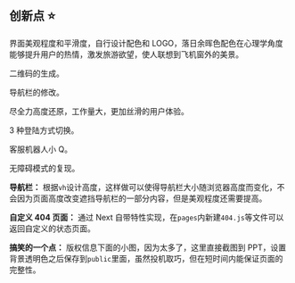 ## 创新点 ⭐

界面美观程度和平滑度，自行设计配色和 LOGO，落日余晖色配色在心理学角度能够提升用户的热情，激发旅游欲望，使人联想到飞机窗外的美景。

二维码的生成。

导航栏的修改。

尽全力高度还原，工作量大，更加丝滑的用户体验。

3 种登陆方式切换。

客服机器人小 Q。

无障碍模式的复现。

**导航栏：** 根据`vh`设计高度，这样做可以使得导航栏大小随浏览器高度而变化，不会因为页面高度改变遮挡导航栏的一部分内容，但是美观程度还需要提高。

**自定义 404 页面：** 通过 Next 自带特性实现，在`pages`内新建`404.js`等文件可以返回自定义的状态页面。

**搞笑的一个点：** 版权信息下面的小图，因为太多了，这里直接截图到 PPT，设置背景透明色之后保存到`public`里面，虽然投机取巧，但在短时间内能保证页面的完整性。
